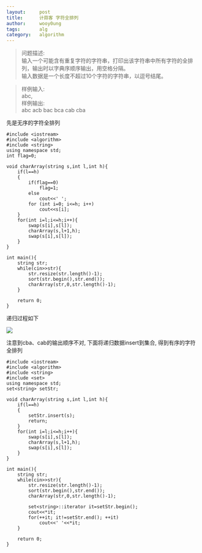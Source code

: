 ```yaml
---
layout:     post
title:      计蒜客 字符全排列
author:     wooy0ung
tags: 	    alg
category:   algorithm
---
```



>问题描述:  
>输入一个可能含有重复字符的字符串，打印出该字符串中所有字符的全排列，输出时以字典序顺序输出，用空格分隔。  
>输入数据是一个长度不超过10个字符的字符串，以逗号结尾。    
<!-- more -->

>样例输入:  
> abc,  
>样例输出:  
> abc acb bac bca cab cba  


先是无序的字符全排列

```
#include <iostream>
#include <algorithm>
#include <string>
using namespace std;
int flag=0;

void charArray(string s,int l,int h){
	if(l==h)
	{
		if(flag==0)
			flag=1;
		else
			cout<<' ';
		for (int i=0; i<=h; i++)
			cout<<s[i];
	}
	for(int i=l;i<=h;i++){
		swap(s[i],s[l]);
		charArray(s,l+1,h);
		swap(s[i],s[l]);
	}
}

int main(){
	string str;
	while(cin>>str){
		str.resize(str.length()-1);
		sort(str.begin(),str.end());
		charArray(str,0,str.length()-1);
	}
	
	return 0;
}
```

递归过程如下

![](/assets/img/algorithm/2017-09-24-jsk-char-perm/0x00.png)

注意到cba、cab的输出顺序不对, 下面将递归数据insert到集合, 得到有序的字符全排列

```
#include <iostream>
#include <algorithm>
#include <string>
#include <set>
using namespace std;
set<string> setStr;

void charArray(string s,int l,int h){
	if(l==h)
	{
		setStr.insert(s);
		return;
	}
	for(int i=l;i<=h;i++){
		swap(s[i],s[l]);
		charArray(s,l+1,h);
		swap(s[i],s[l]);
	}
}

int main(){
	string str;
	while(cin>>str){
		str.resize(str.length()-1);
		sort(str.begin(),str.end());
		charArray(str,0,str.length()-1);
		
		set<string>::iterator it=setStr.begin();
		cout<<*it;
		for(++it; it!=setStr.end(); ++it) 
        	cout<<' '<<*it;
	}
	
	return 0;
}
```